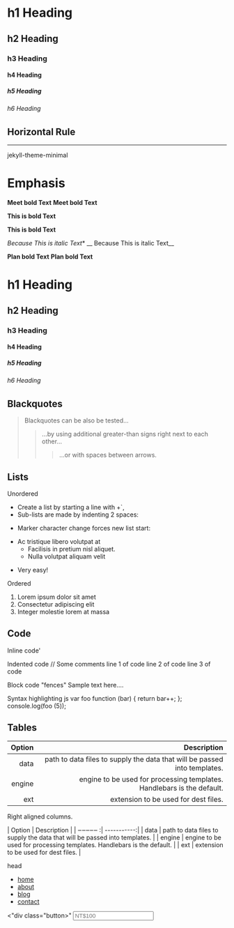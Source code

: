 # h1 Heading
## h2 Heading
### h3 Heading
#### h4 Heading 
##### h5 Heading
###### h6 Heading

## Horizontal Rule


______________
jekyll-theme-minimal
 
# Emphasis
**Meet bold Text**
__Meet bold Text__

**This is bold Text**

__This is bold Text__

*Because This is italic Text**
__ Because This is italic Text__


**Plan bold Text**
__Plan bold Text__

# h1 Heading
## h2 Heading
### h3 Heading
#### h4 Heading 
##### h5 Heading
###### h6 Heading




##  Blackquotes

> Blackquotes can be also be tested...
>>...by using additional greater-than signs right next to each other...
>>>...or with spaces between arrows.

## Lists
Unordered
+ Create a list by starting a line with +`,
+ Sub-lists are made by indenting 2 spaces:
- Marker character change forces new list start:
* Ac tristique libero volutpat at
  + Facilisis in pretium nisl aliquet.
  - Nulla volutpat aliquam velit
+ Very easy!

Ordered
1. Lorem ipsum dolor sit amet
2. Consectetur adipiscing elit
3. Integer molestie lorem at massa
## Code

Inline code'

Indented code
    // Some comments
    line 1 of code
    line 2 of code
    line 3 of code
   
 Block code "fences"
 Sample text here.... 

Syntax highlighting
js
var foo function (bar) {
return bar++;
};
console.log(foo (5));

## Tables

| Option | Description |
| ------:|------------:| 
| data | path to data files to supply the data that will be passed into templates.
| engine | engine to be used for processing templates. Handlebars is the default. |
| ext | extension to be used for dest files.|

Right aligned columns.

| Option | Description |
| ‒‒‒‒‒ :| -----------:|
| data | path to data files to supply the data that will be passed into templates. |
| engine | engine to be used for processing templates. Handlebars is the default. |
| ext | extension to be used for dest files. | 





 <!DOCTYPE html>
  <html lang="zh-CHT" dir="ltr">
    head
    <meta charset="utf-8">
    <link rel="stylesheet" href="style.css">
  </head>
  <body>
    <div id="main_wrapper">
      <nav>
        <div id="menu">
          <img src="PP.jpg" alt="">
          <ul>
            <li> <a href="#">home</a></li>
            <li> <a href="#">about</a></li>
            <li> <a href="#">blog</a></li>
            <li> <a href="#">contact</a></li>
          </ul>
        </div>
      </nav>
      <div id="content">
        <div class="text"> 
          <"div class="button>"
          <input type='text' placeholder="NT$100"
          <div class="button>"
            donate us
        </div>
